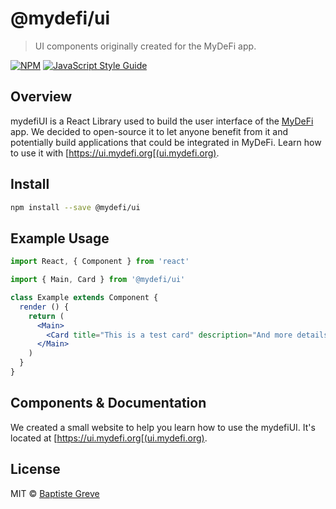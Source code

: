 # @mydefi/ui

> UI components originally created for the MyDeFi app.

[![NPM](https://img.shields.io/npm/v/@mydefi/ui.svg)](https://www.npmjs.com/package/@mydefi/ui) [![JavaScript Style Guide](https://img.shields.io/badge/code_style-standard-brightgreen.svg)](https://standardjs.com)

## Overview
mydefiUI is a React Library used to build the user interface of the [MyDeFi](https://mydefi.org) app. We decided to open-source it to let anyone benefit from it and potentially build applications that could be integrated in MyDeFi.
Learn how to use it with [https://ui.mydefi.org[(ui.mydefi.org).

## Install

```bash
npm install --save @mydefi/ui
```

## Example Usage

```jsx
import React, { Component } from 'react'

import { Main, Card } from '@mydefi/ui'

class Example extends Component {
  render () {
    return (
      <Main>
        <Card title="This is a test card" description="And more details about it."></Card>
      </Main>
    )
  }
}
```

## Components & Documentation

We created a small website to help you learn how to use the mydefiUI. It's located at [https://ui.mydefi.org[(ui.mydefi.org).


## License

MIT © [Baptiste Greve](https://github.com/baptistegreve)
